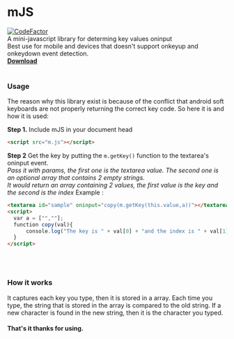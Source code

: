 # mJS
[![CodeFactor](https://www.codefactor.io/repository/github/pvzzombs/mjs/badge)](https://www.codefactor.io/repository/github/pvzzombs/mjs)
<br/>
A mini-javascript library for determing key values oninput<br />
Best use for mobile and devices that doesn't support onkeyup and onkeydown event detection.<br/>
<b><a href="https://github.com/pvzzombs/mJS/raw/master/m.js">Download</a></b>
<br/><br />
### Usage ###
The reason why this library exist is because of the conflict that android soft keyboards are not properly returning the correct key code. So here it is and how it is used:

<b>Step 1.</b> Include mJS in your document head<br/>
```html
<script src="m.js"></script>
```

<b>Step 2</b> Get the key by putting the `m.getKey()` function to the textarea's oninput event.<br/>
<i>Pass it with params, the first one is the textarea value. The second one is an optional array that contains 2 empty strings.</i><br />
<i>It would return an array containing 2 values, the first value is the key and the second is the index</i>
<span color="gray">Example :</span><br/>
```html
<textarea id="sample" oninput="copy(m.getKey(this.value,a))"></textarea>
<script>
  var a = ["",""];
  function copy(val){
      console.log("The key is " + val[0] + "and the index is " + val[1]);
  }
</script>
```

<br/>
<br />

### How it works ###

It captures each key you type, then it is stored in a array. Each time you type, the string that is stored in the array is compared to the old string. If a new character is found in the new string, then it is the character you typed. 
 
 
#### That's it thanks for using.
